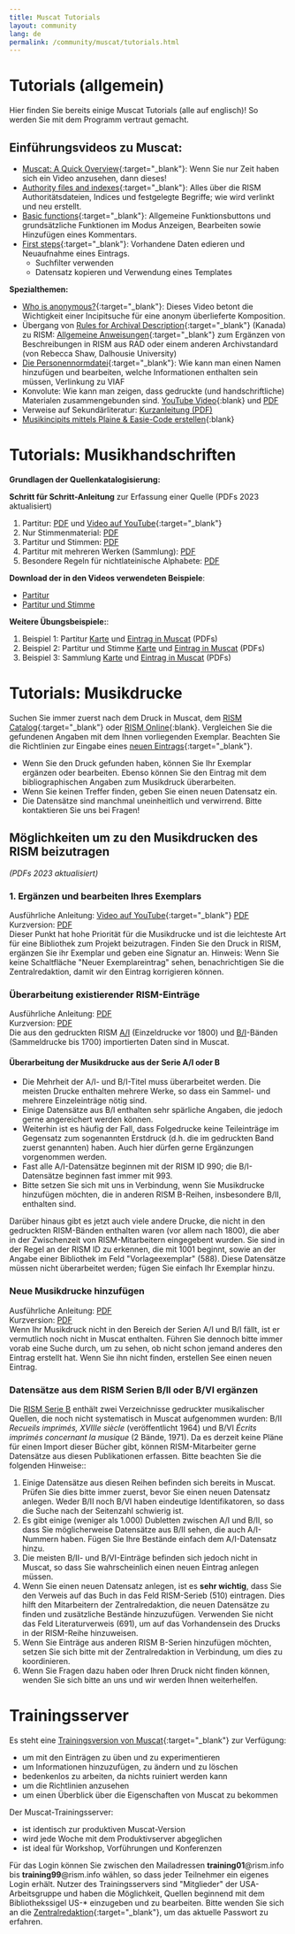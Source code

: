 ```yaml
---
title: Muscat Tutorials
layout: community
lang: de
permalink: /community/muscat/tutorials.html
---
```


# Tutorials (allgemein)

Hier finden Sie bereits einige Muscat Tutorials (alle auf englisch)! So werden Sie mit dem Programm vertraut gemacht.

## Einführungsvideos zu Muscat:

* [Muscat: A Quick Overview](https://youtu.be/ncnQ-TD9dGM){:target="_blank"}: Wenn Sie nur Zeit haben sich ein Video anzusehen, dann dieses!
* [Authority files and indexes](https://youtu.be/ySwd8q5kuFY){:target="_blank"}: Alles über die RISM Authoritätsdateien, Indices und festgelegte Begriffe; wie wird verlinkt und neu erstellt.
* [Basic functions](https://youtu.be/ZxC5_TnjNi4){:target="_blank"}: Allgemeine Funktionsbuttons und grundsätzliche Funktionen im Modus Anzeigen, Bearbeiten sowie Hinzufügen eines Kommentars.
* [First steps](https://youtu.be/qafVMcCb2kM){:target="_blank"}: Vorhandene Daten edieren und Neuaufnahme eines Eintrags.
    - Suchfilter verwenden
    - Datensatz kopieren und Verwendung eines Templates

**Spezialthemen:**

* [Who is anonymous?](https://youtu.be/kKc0zzc8cbo){:target="_blank"}: Dieses Video betont die Wichtigkeit einer Incipitsuche für eine anonym überlieferte Komposition.
* Übergang von [Rules for Archival Description](https://archivescanada.ca/resources/){:target="_blank"} (Kanada) zu RISM: [Allgemeine Anweisungen](https://dallibraries.atlassian.net/wiki/spaces/APM/pages/713719809/Instructions+on+using+MusCat){:target="_blank"} zum Ergänzen von Beschreibungen in RISM aus RAD oder einem anderen Archivstandard (von Rebecca Shaw, Dalhousie University)
* [Die Personennormdatei](https://youtu.be/A130dB8I62k){:target="_blank"}: Wie kann man einen Namen hinzufügen und bearbeiten, welche Informationen enthalten sein müssen, Verlinkung zu VIAF
* Konvolute: Wie kann man zeigen, dass gedruckte (und handschriftliche) Materialen zusammengebunden sind. [YouTube Video](https://youtu.be/46_agb6-K_0){:blank} und [PDF](/resources/community/muscat/guide_add_composite_records_muscat_202106.pdf)
* Verweise auf Sekundärliteratur: [Kurzanleitung (PDF)](/resources-old-website/community-content/Muscat_EN/Secondary_lit_brief_guide.pdf)
* [Musikincipits mittels Plaine & Easie-Code erstellen](https://youtu.be/-HplUb_L1QY){:blank}

# Tutorials: Musikhandschriften

**Grundlagen der Quellenkatalogisierung:**

**Schritt für Schritt-Anleitung** zur Erfassung einer Quelle (PDFs 2023 aktualisiert)

1. Partitur: [PDF](/resources-old-website/community-content/Muscat_EN/Cataloging_scores_in_Muscat_03.pdf) und [Video auf YouTube](https://youtu.be/XXd9F2C1iGw){:target="_blank"}
2. Nur Stimmenmaterial: [PDF](/resources-old-website/community-content/Muscat_EN/Cataloging_parts_in_Muscat_01.pdf)
3. Partitur und Stimmen: [PDF](/resources-old-website/community-content/Muscat_EN/Cataloging_scores_and_parts_in_Muscat_01.pdf)
4. Partitur mit mehreren Werken (Sammlung): [PDF](/resources-old-website/community-content/Muscat_EN/Cataloging_collections_in_Muscat.pdf)
5. Besondere Regeln für nichtlateinische Alphabete: [PDF](/resources-old-website/community-content/Muscat_EN/Cataloging_with_non-Latin_scripts_in_Muscat_01.pdf)

**Download der in den Videos verwendeten Beispiele**:

- [Partitur](/resources-old-website/community-content/Muscat_EN/Muscat_tutorial_example_Score.pdf)
- [Partitur und Stimme](/resources-old-website/community-content/Muscat_EN/Muscat_tutorial_example_Score_and_part.pdf)

**Weitere Übungsbeispiele:**:

1. Beispiel 1: Partitur [Karte](/resources-old-website/community-content/Muscat_EN/Zingarelli_Scena_e_aria_I-Bsf_MZI13_card.pdf) und [Eintrag in Muscat](/resources-old-website/community-content/Muscat_EN/Zingarelli_Scena_e_aria_I-Bsf_MZI13_Full_record_in_Muscat_01.pdf) (PDFs)
2. Beispiel 2: Partitur und Stimme [Karte](/resources-old-website/community-content/Muscat_EN/Morandi_Tantum_ergo_I-Bsf_FCMIV17_card.pdf) und [Eintrag in Muscat](/resources-old-website/community-content/Muscat_EN/Morandi_Tantum_ergo_I-Bsf_FCMIV17_Full_record_in_Muscat.pdf) (PDFs)
3. Beispiel 3: Sammlung [Karte](/resources-old-website/community-content/Muscat_EN/Anon_sonatas_collection_I-Bsf_FCAIV17_card.pdf) und [Eintrag in Muscat](/resources-old-website/community-content/Muscat_EN/Anon_sonatas_collection_I-Bsf_FCAIV17_Full_record_in_Muscat.pdf) (PDFs)


# Tutorials: Musikdrucke

Suchen Sie immer zuerst nach dem Druck in Muscat, dem [RISM Catalog](https://opac.rism.info/de/hauptmenu/kachelmenu){:target="_blank"} oder [RISM Online](https://rism.online/){:blank}. Vergleichen Sie die gefundenen Angaben mit dem Ihnen vorliegenden Exemplar. Beachten Sie die Richtlinien zur Eingabe eines [neuen Eintrags](https://muscat.rism.info/admin/guidelines#doc_when_new_record){:target="_blank"}.

* Wenn Sie den Druck gefunden haben, können Sie Ihr Exemplar ergänzen oder bearbeiten. Ebenso können Sie den Eintrag mit dem bibliographischen Angaben zum Musikdruck überarbeiten.
* Wenn Sie keinen Treffer finden, geben Sie einen neuen Datensatz ein.
* Die Datensätze sind manchmal uneinheitlich und verwirrend. Bitte kontaktieren Sie uns bei Fragen!

## Möglichkeiten um zu den Musikdrucken des RISM beizutragen
_(PDFs 2023 aktualisiert)_

### 1. Ergänzen und bearbeiten Ihres Exemplars

Ausführliche Anleitung: [Video auf YouTube](https://youtu.be/FmDMgSseXZY){:target="_blank"} [PDF](/resources/community/muscat/adding_editing_holdings_printed_music.pdf)\
Kurzversion: [PDF](/resources-old-website/community-content/Muscat_EN/Holdings_1_page.pdf)\
Dieser Punkt hat hohe Priorität für die Musikdrucke und ist die leichteste Art für eine Bibliothek zum Projekt beizutragen. Finden Sie den Druck in RISM, ergänzen Sie ihr Exemplar und geben eine Signatur an. Hinweis: Wenn Sie keine Schaltfläche "Neuer Exemplareintrag" sehen, benachrichtigen Sie die Zentralredaktion, damit wir den Eintrag korrigieren können.


### Überarbeitung existierender RISM-Einträge

Ausführliche Anleitung: [PDF](/resources/community/muscat/revised_printed_edition.pdf)\
Kurzversion: [PDF](/resources/community/muscat/revised_record_1_page.pdf)\
Die aus den gedruckten RISM [A/I](/publications.html#c36) (Einzeldrucke vor 1800) und [B/I](/publications.html#c2619)-Bänden (Sammeldrucke bis 1700) importierten Daten sind in Muscat. 

#### Überarbeitung der Musikdrucke aus der Serie A/I oder B

* Die Mehrheit der A/I- und B/I-Titel muss überarbeitet werden. Die meisten Drucke enthalten mehrere Werke, so dass ein Sammel- und mehrere Einzeleinträge nötig sind.
* Einige Datensätze aus B/I enthalten sehr spärliche Angaben, die jedoch gerne angereichert werden können. 
* Weiterhin ist es häufig der Fall, dass Folgedrucke keine Teileinträge im Gegensatz zum sogenannten Erstdruck (d.h. die im gedruckten Band zuerst genannten) haben. Auch hier dürfen gerne Ergänzungen vorgenommen werden. 
* Fast alle A/I-Datensätze beginnen mit der RISM ID 990; die B/I-Datensätze beginnen fast immer mit 993.  
* Bitte setzen Sie sich mit uns in Verbindung, wenn Sie Musikdrucke hinzufügen möchten, die in anderen RISM B-Reihen, insbesondere B/II, enthalten sind.

Darüber hinaus gibt es jetzt auch viele andere Drucke, die nicht in den gedruckten RISM-Bänden enthalten waren (vor allem nach 1800), die aber in der Zwischenzeit von RISM-Mitarbeitern eingegebent wurden. Sie sind in der Regel an der RISM ID zu erkennen, die mit 1001 beginnt, sowie an der Angabe einer Bibliothek im Feld "Vorlageexemplar" (588). Diese Datensätze müssen nicht überarbeitet werden; fügen Sie einfach Ihr Exemplar hinzu.

### Neue Musikdrucke hinzufügen

Ausführliche Anleitung: [PDF](/resources/community/muscat/new_printed_edition.pdf)\
Kurzversion: [PDF](/resources-old-website/community-content/Muscat_EN/New_record_2_pages.pdf)\
Wenn Ihr Musikdruck nicht in den Bereich der Serien A/I und B/I fällt, ist er vermutlich noch nicht in Muscat enthalten. Führen Sie dennoch bitte immer vorab eine Suche durch, um zu sehen, ob nicht schon jemand anderes den Eintrag erstellt hat. Wenn Sie ihn nicht finden, erstellen See einen neuen Eintrag.

### Datensätze aus dem RISM Serien B/II oder B/VI ergänzen

Die [RISM Serie B](/publications.html#series-b-bibliographies-organized-by-topic) enthält zwei Verzeichnisse gedruckter musikalischer Quellen, die noch nicht systematisch in Muscat aufgenommen wurden: B/II _Recueils imprimés, XVIIIe siècle_ (veröffentlicht 1964) und B/VI _Écrits imprimés concernant la musique_ (2 Bände, 1971).
Da es derzeit keine Pläne für einen Import dieser Bücher gibt, können RISM-Mitarbeiter gerne Datensätze aus diesen Publikationen erfassen. Bitte beachten Sie die folgenden Hinweise::
1. Einige Datensätze aus diesen Reihen befinden sich bereits in Muscat. Prüfen Sie dies bitte immer zuerst, bevor Sie einen neuen Datensatz anlegen. Weder B/II noch B/VI haben eindeutige Identifikatoren, so dass die Suche nach der Seitenzahl schwierig ist.
2. Es gibt einige (weniger als 1.000) Dubletten zwischen A/I und B/II, so dass Sie möglicherweise Datensätze aus B/II sehen, die auch A/I-Nummern haben. Fügen Sie Ihre Bestände einfach dem A/I-Datensatz hinzu.
3. Die meisten B/II- und B/VI-Einträge befinden sich jedoch nicht in Muscat, so dass Sie wahrscheinlich einen neuen Eintrag anlegen müssen.
4.  Wenn Sie einen neuen Datensatz anlegen, ist es **sehr wichtig**, dass Sie den Verweis auf das Buch in das Feld RISM-Serieb (510) eintragen. Dies hilft den Mitarbeitern der Zentralredaktion, die neuen Datensätze zu finden und zusätzliche Bestände hinzuzufügen. Verwenden Sie nicht das Feld Literaturverweis (691), um auf das Vorhandensein des Drucks in der RISM-Reihe hinzuweisen.
5. Wenn Sie Einträge aus anderen RISM B-Serien hinzufügen möchten, setzen Sie sich bitte mit der Zentralredaktion in Verbindung, um dies zu koordinieren.
6. Wenn Sie Fragen dazu haben oder Ihren Druck nicht finden können, wenden Sie sich bitte an uns und wir werden Ihnen weiterhelfen.


# Trainingsserver

Es steht eine [Trainingsversion von Muscat](http://muscat-training.rism.info){:target="_blank"} zur Verfügung:
* um mit den Einträgen zu üben und zu experimentieren
* um Informationen hinzuzufügen, zu ändern und zu löschen
* bedenkenlos zu arbeiten, da nichts ruiniert werden kann
* um die Richtlinien anzusehen
* um einen Überblick über die Eigenschaften von Muscat zu bekommen

Der Muscat-Trainingsserver:
* ist identisch zur produktiven Muscat-Version
* wird jede Woche mit dem Produktivserver abgeglichen
* ist ideal für Workshop, Vorführungen und Konferenzen

Für das Login können Sie zwischen den Mailadressen **training01**@rism.info bis **training99**@rism.info wählen, so dass jeder Teilnehmer ein eigenes Login erhält. Nutzer des Trainingsservers sind "Mitglieder" der USA-Arbeitsgruppe und haben die Möglichkeit, Quellen beginnend mit dem Bibliothekssigel US-* einzugeben und zu bearbeiten. Bitte wenden Sie sich an die [Zentralredaktion](http://contact@rism.info){:target="_blank"}, um das aktuelle Passwort zu erfahren. 
